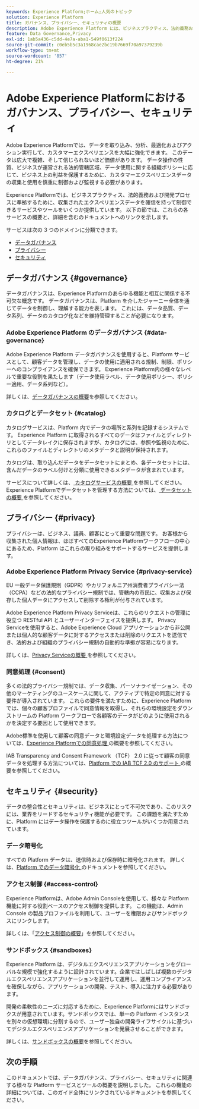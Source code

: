 ```yaml
---
keywords: Experience Platform;ホーム;人気のトピック
solution: Experience Platform
title: ガバナンス、プライバシー、セキュリティの概要
description: Adobe Experience Platform には、ビジネスプラクティス、法的義務および開発プロセスに準拠するために、収集されたエクスペリエンスデータを確信を持って制御できるサービスやツールがいくつか用意されています。
feature: Data Governance,Privacy
exl-id: 1ab5a436-c5dd-4e7a-aba1-549f0613f224
source-git-commit: c0eb5b5c3a1968cae2bc19b7669f70a97379239b
workflow-type: tm+mt
source-wordcount: '857'
ht-degree: 21%

---
```


# Adobe Experience Platformにおけるガバナンス、プライバシー、セキュリティ

Adobe Experience Platformでは、データを取り込み、分析、最適化およびアクション実行して、カスタマーエクスペリエンスを大幅に強化できます。 このデータは広大で複雑、そして信じられないほど価値があります。 データ操作の性質、ビジネスが運営される法的管轄区域、データ使用に関する組織ポリシーに応じて、ビジネス上の利益を保護するために、カスタマーエクスペリエンスデータの収集と使用を慎重に制御および監視する必要があります。

Experience Platformでは、ビジネスプラクティス、法的義務および開発プロセスに準拠するために、収集されたエクスペリエンスデータを確信を持って制御できるサービスやツールをいくつか提供しています。 以下の節では、これらの各サービスの概要と、詳細を含むのドキュメントへのリンクを示します。

サービスは次の 3 つのドメインに分類できます。

* [データガバナンス](#governance)
* [プライバシー](#privacy)
* [セキュリティ](#security)

## データガバナンス {#governance}

データガバナンスは、Experience Platformのあらゆる機能と相互に関係する不可欠な概念です。 データガバナンスは、Platform を介したジャーニー全体を通じてデータを制御し、理解する能力を表します。 これには、データ品質、データ系列、データのカタログ化などを維持管理することが必要になります。

### Adobe Experience Platform のデータガバナンス {#data-governance}

Adobe Experience Platform データガバナンスを使用すると、Platform サービスとして、顧客データを管理し、データの使用に適用される規制、制限、ポリシーへのコンプライアンスを確保できます。 Experience Platform内の様々なレベルで重要な役割を果たします（データ使用ラベル、データ使用ポリシー、ポリシー適用、データ系列など）。

詳しくは、[データガバナンスの概要](../../data-governance/home.md)を参照してください。

### カタログとデータセット {#catalog}

カタログサービスは、Platform 内でデータの場所と系列を記録するシステムです。 Experience Platform に取得されるすべてのデータはファイルとディレクトリとしてデータレイクに保存されますが、カタログには、参照や監視のために、これらのファイルとディレクトリのメタデータと説明が保持されます。

カタログは、取り込んだデータをデータセットにまとめ、各データセットには、含んだデータのラベル付けと分類に使用できるメタデータが含まれています。

サービスについて詳しくは、[ カタログサービスの概要 ](../../catalog/home.md) を参照してください。 Experience Platformでデータセットを管理する方法については、[ データセットの概要 ](../../catalog/datasets/overview.md) を参照してください。

## プライバシー {#privacy}

プライバシーは、ビジネス、議員、顧客にとって重要な問題です。 お客様から収集された個人情報は、ほぼすべてのExperience Platformワークフローの中心にあるため、Platform はこれらの取り組みをサポートするサービスを提供します。

### Adobe Experience Platform Privacy Service {#privacy-service}

EU 一般データ保護規則（GDPR）やカリフォルニア州消費者プライバシー法（CCPA）などの法的なプライバシー規制では、管轄内の市民に、収集および保存した個人データにアクセスして削除する権利が付与されています。

Adobe Experience Platform Privacy Serviceは、これらのリクエストの管理に役立つ RESTful API とユーザーインターフェイスを提供します。 Privacy Serviceを使用すると、Adobe Experience Cloud アプリケーションから非公開または個人的な顧客データに対するアクセスまたは削除のリクエストを送信でき、法的および組織のプライバシー規制の自動的な準拠が容易になります。

詳しくは、[Privacy Serviceの概要 ](../../privacy-service/home.md) を参照してください。

### 同意処理 {#consent}

多くの法的プライバシー規制では、データ収集、パーソナライゼーション、その他のマーケティングのユースケースに関して、アクティブで特定の同意に対する要件が導入されています。 これらの要件を満たすために、Experience Platformでは、個々の顧客プロファイルで同意情報を取得し、それらの環境設定をダウンストリームの Platform ワークフローで各顧客のデータがどのように使用されるかを決定する要因として使用できます。

Adobe標準を使用して顧客の同意データと環境設定データを処理する方法については、[Experience Platformでの同意処理 ](./consent/adobe/overview.md) の概要を参照してください。

IAB Transparency and Consent Framework （TCF） 2.0 に従って顧客の同意データを処理する方法については、[Platform での IAB TCF 2.0 のサポート ](./consent/iab/overview.md) の概要を参照してください。

## セキュリティ {#security}

データの整合性とセキュリティは、ビジネスにとって不可欠であり、このリスクには、業界をリードするセキュリティ機能が必要です。 この課題を満たすために、Platform にはデータ操作を保護するのに役立つツールがいくつか用意されています。

### データ暗号化

すべての Platform データは、送信時および保存時に暗号化されます。 詳しくは、[Platform でのデータ暗号化 ](./encryption.md) のドキュメントを参照してください。

### アクセス制御 {#access-control}

Experience Platformは、Adobe Admin Consoleを使用して、様々な Platform 機能に対する役割ベースのアクセス制御を提供します。 この機能は、Admin Console の製品プロファイルを利用して、ユーザーを権限およびサンドボックスにリンクします。

詳しくは、「[アクセス制御の概要](../../access-control/home.md)」を参照してください。

### サンドボックス {#sandboxes}

Experience Platform は、デジタルエクスペリエンスアプリケーションをグローバルな規模で強化するように設計されています。企業ではしばしば複数のデジタルエクスペリエンスアプリケーションを並行して運用し、運用コンプライアンスを確保しながら、アプリケーションの開発、テスト、導入に注力する必要があります。

開発の柔軟性のニーズに対応するために、Experience Platformにはサンドボックスが用意されています。サンドボックスでは、単一の Platform インスタンスを別々の仮想環境に分割するので、ユーザー独自の開発ライフサイクルに基づいてデジタルエクスペリエンスアプリケーションを発展させることができます。

詳しくは、[サンドボックスの概要](../../sandboxes/home.md)を参照してください。

## 次の手順

このドキュメントでは、データガバナンス、プライバシー、セキュリティに関連する様々な Platform サービスとツールの概要を説明しました。 これらの機能の詳細については、このガイド全体にリンクされているドキュメントを参照してください。
